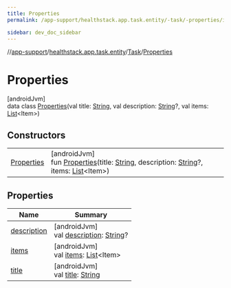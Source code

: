 ```yaml
---
title: Properties
permalink: /app-support/healthstack.app.task.entity/-task/-properties/index.html

sidebar: dev_doc_sidebar
---
```

//[app-support](../../../../index.html)/[healthstack.app.task.entity](../../index.html)/[Task](../index.html)/[Properties](index.html)



# Properties



[androidJvm]\
data class [Properties](index.html)(val title: [String](https://kotlinlang.org/api/latest/jvm/stdlib/kotlin/-string/index.html), val description: [String](https://kotlinlang.org/api/latest/jvm/stdlib/kotlin/-string/index.html)?, val items: [List](https://kotlinlang.org/api/latest/jvm/stdlib/kotlin.collections/-list/index.html)&lt;Item&gt;)



## Constructors


| | |
|---|---|
| [Properties](-properties.html) | [androidJvm]<br>fun [Properties](-properties.html)(title: [String](https://kotlinlang.org/api/latest/jvm/stdlib/kotlin/-string/index.html), description: [String](https://kotlinlang.org/api/latest/jvm/stdlib/kotlin/-string/index.html)?, items: [List](https://kotlinlang.org/api/latest/jvm/stdlib/kotlin.collections/-list/index.html)&lt;Item&gt;) |


## Properties


| Name | Summary |
|---|---|
| [description](description.html) | [androidJvm]<br>val [description](description.html): [String](https://kotlinlang.org/api/latest/jvm/stdlib/kotlin/-string/index.html)? |
| [items](items.html) | [androidJvm]<br>val [items](items.html): [List](https://kotlinlang.org/api/latest/jvm/stdlib/kotlin.collections/-list/index.html)&lt;Item&gt; |
| [title](title.html) | [androidJvm]<br>val [title](title.html): [String](https://kotlinlang.org/api/latest/jvm/stdlib/kotlin/-string/index.html) |


